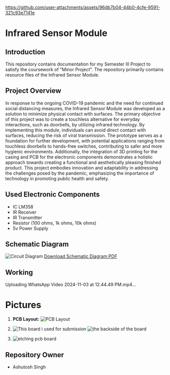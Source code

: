 
https://github.com/user-attachments/assets/96db7b04-44b0-4cfe-9591-321c93e7141e
# Infrared Sensor Module

## Introduction
This repository contains documentation for my Semester III Project to satisfy the coursework of "Minor Project". The repository primarily contains resource files of the Infrared Sensor Module.

## Project Overview
In response to the ongoing COVID-19 pandemic and the need for continued social distancing measures, the Infrared Sensor Module was developed as a solution to minimize physical contact with surfaces. The primary objective of this project was to create a touchless alternative for everyday interactions, such as doorbells, by utilizing infrared technology. By implementing this module, individuals can avoid direct contact with surfaces, reducing the risk of viral transmission. The prototype serves as a foundation for further development, with potential applications ranging from touchless doorbells to hands-free switches, contributing to safer and more hygienic environments. Additionally, the integration of 3D printing for the casing and PCB for the electronic components demonstrates a holistic approach towards creating a functional and aesthetically pleasing finished product. This project embodies innovation and adaptability in addressing the challenges posed by the pandemic, emphasizing the importance of technology in promoting public health and safety.

## Used Electronic Components
- IC LM358
- IR Receiver
- IR Transmitter
- Resistor (100 ohms, 1k ohms, 10k ohms)
- 5v Power Supply


## Schematic Diagram
![Circuit Diagram](https://github.com/Ashutoshss/InfraredSensorModule/assets/103228643/764b7738-4fbd-43d9-8f2a-6d3121ac628b)
[Download Schematic Diagram PDF](https://github.com/Ashutoshss/InfraredSensorModule/files/15153404/Circuit.Diagram.pdf)

## Working
   Uploading WhatsApp Video 2024-11-03 at 12.44.49 PM.mp4…

# Pictures
1. **PCB Layout:**
   ![PCB Layout](https://github.com/Ashutoshss/InfraredSensorModule/assets/103228643/40ceb070-d768-4d6a-884e-d362a570e123)

2.
   ![This board i used for submission](https://github.com/user-attachments/assets/27a5365e-86b8-4c2a-884f-fe299fd958bb)
  ![the backside of the board](https://github.com/user-attachments/assets/517b1789-981a-4ff0-810b-dac5b3cbe920)

3.
   ![etching pcb board](https://github.com/user-attachments/assets/75a81cc6-c241-44e0-b863-4c9fc74cc427)




## Repository Owner
- Ashutosh Singh
